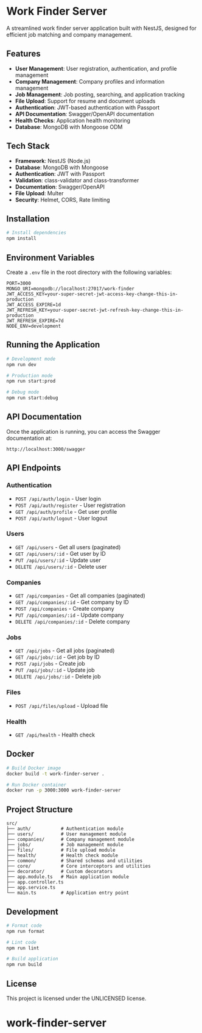 # Work Finder Server

A streamlined work finder server application built with NestJS, designed for efficient job matching and company management.

## Features

- **User Management**: User registration, authentication, and profile management
- **Company Management**: Company profiles and information management
- **Job Management**: Job posting, searching, and application tracking
- **File Upload**: Support for resume and document uploads
- **Authentication**: JWT-based authentication with Passport
- **API Documentation**: Swagger/OpenAPI documentation
- **Health Checks**: Application health monitoring
- **Database**: MongoDB with Mongoose ODM

## Tech Stack

- **Framework**: NestJS (Node.js)
- **Database**: MongoDB with Mongoose
- **Authentication**: JWT with Passport
- **Validation**: class-validator and class-transformer
- **Documentation**: Swagger/OpenAPI
- **File Upload**: Multer
- **Security**: Helmet, CORS, Rate limiting

## Installation

```bash
# Install dependencies
npm install
```

## Environment Variables

Create a `.env` file in the root directory with the following variables:

```env
PORT=3000
MONGO_URI=mongodb://localhost:27017/work-finder
JWT_ACCESS_KEY=your-super-secret-jwt-access-key-change-this-in-production
JWT_ACCESS_EXPIRE=1d
JWT_REFRESH_KEY=your-super-secret-jwt-refresh-key-change-this-in-production
JWT_REFRESH_EXPIRE=7d
NODE_ENV=development
```

## Running the Application

```bash
# Development mode
npm run dev

# Production mode
npm run start:prod

# Debug mode
npm run start:debug
```

## API Documentation

Once the application is running, you can access the Swagger documentation at:

```
http://localhost:3000/swagger
```

## API Endpoints

### Authentication

- `POST /api/auth/login` - User login
- `POST /api/auth/register` - User registration
- `GET /api/auth/profile` - Get user profile
- `POST /api/auth/logout` - User logout

### Users

- `GET /api/users` - Get all users (paginated)
- `GET /api/users/:id` - Get user by ID
- `PUT /api/users/:id` - Update user
- `DELETE /api/users/:id` - Delete user

### Companies

- `GET /api/companies` - Get all companies (paginated)
- `GET /api/companies/:id` - Get company by ID
- `POST /api/companies` - Create company
- `PUT /api/companies/:id` - Update company
- `DELETE /api/companies/:id` - Delete company

### Jobs

- `GET /api/jobs` - Get all jobs (paginated)
- `GET /api/jobs/:id` - Get job by ID
- `POST /api/jobs` - Create job
- `PUT /api/jobs/:id` - Update job
- `DELETE /api/jobs/:id` - Delete job

### Files

- `POST /api/files/upload` - Upload file

### Health

- `GET /api/health` - Health check

## Docker

```bash
# Build Docker image
docker build -t work-finder-server .

# Run Docker container
docker run -p 3000:3000 work-finder-server
```

## Project Structure

```
src/
├── auth/           # Authentication module
├── users/          # User management module
├── companies/      # Company management module
├── jobs/           # Job management module
├── files/          # File upload module
├── health/         # Health check module
├── common/         # Shared schemas and utilities
├── core/           # Core interceptors and utilities
├── decorator/      # Custom decorators
├── app.module.ts   # Main application module
├── app.controller.ts
├── app.service.ts
└── main.ts         # Application entry point
```

## Development

```bash
# Format code
npm run format

# Lint code
npm run lint

# Build application
npm run build
```

## License

This project is licensed under the UNLICENSED license.
# work-finder-server
